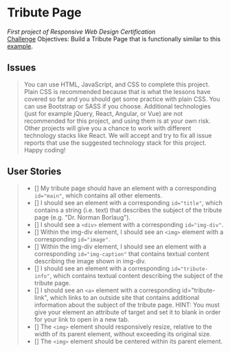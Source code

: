 # Tribute Page
_First project of Responsive Web Design Certification_\
[Challenge](https://www.freecodecamp.org/learn/responsive-web-design/responsive-web-design-projects/build-a-tribute-page)
Objectives: Build a Tribute Page that is functionally similar to this [example](https://codepen.io/freeCodeCamp/full/zNqgVx).
## Issues
>You can use HTML, JavaScript, and CSS to complete this project. Plain CSS is recommended because that is what the lessons have covered so far and you should get some practice with plain CSS. You can use Bootstrap or SASS if you choose. Additional technologies (just for example jQuery, React, Angular, or Vue) are not recommended for this project, and using them is at your own risk. Other projects will give you a chance to work with different technology stacks like React. We will accept and try to fix all issue reports that use the suggested technology stack for this project. Happy coding!
## User Stories
> - [] My tribute page should have an element with a corresponding ``id="main"``, which contains all other elements.
> - [] I should see an element with a corresponding ``id="title"``, which contains a string (i.e. text) that describes the subject of the tribute page (e.g. "Dr. Norman Borlaug").
> - [] I should see a ``<div>`` element with a corresponding ``id="img-div"``.
> - [] Within the img-div element, I should see an ``<img>`` element with a corresponding ``id="image"``.
> - [] Within the img-div element, I should see an element with a corresponding ``id="img-caption"`` that contains textual content describing the image shown in img-div.
> - [] I should see an element with a corresponding ``id="tribute-info"``, which contains textual content describing the subject of the tribute page.
> - [] I should see an ``<a>`` element with a corresponding id="tribute-link", which links to an outside site that contains additional information about the subject of the tribute page. HINT: You must give your element an attribute of target and set it to blank in order for your link to open in a new tab.
> - [] The ``<img>`` element should responsively resize, relative to the width of its parent element, without exceeding its original size.
> - [] The ``<img>`` element should be centered within its parent element.
